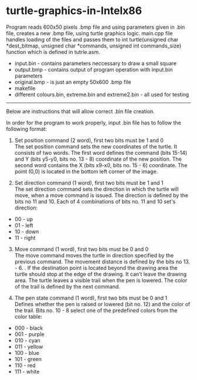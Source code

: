 # turtle-graphics-in-Intelx86

Program reads 600x50 pixels .bmp file and using parameters given in .bin file, creates a new .bmp file, using turtle graphics logic. 
main.cpp file handles loading of the files and passes them to int turtle(unsigned char *dest_bitmap, unsigned char *commands, unsigned int commands_size) function which is defined in tutrle.asm.

- input.bin - contains parameters neccessary to draw a small square 
- output.bmp - contains output of program operation with input.bin parameters 
- original.bmp - is just an empty 50x600 .bmp file
- makefile 
- different colours.bin, extreme.bin and extreme2.bin - all used for testing
--------------------------------            
Below are instructions that will allow correct .bin file creation.

In order for the program to work properly, input .bin file has to follow the following format:

1. Set position command (2 word), first two bits must be 1 and 0          
The set position command sets the new coordinates of the turtle. It consists of two words. The first word defines the command (bits 15-14) and Y (bits y5-y0, bits no. 13 - 8) coordinate of the new position. The second word contains the X (bits x9-x0, bits no. 15 - 6) coordinate. The point (0,0) is located in the bottom left corner of the image.

2. Set direction command (1 word), first two bits must be 1 and 1           
The set direction command sets the direction in which the turtle will move, when a move command is issued. The direction is defined by the bits no 11 and 10. Each of 4 combinations of bits no. 11 and 10 set's direction: 
- 00 - up 
- 01 - left 
- 10 - down 
- 11 - right

3. Move command (1 word), first two bits must be 0 and 0          
The move command moves the turtle in direction specified by the previous command. The movement distance is defined by the bits no 13. - 6. . If the destination point is located beyond the drawing area the turtle should stop at the edge of the drawing. It can’t leave the drawing area. The turtle leaves a visible trail when the pen is lowered. The color of the trail is defined by the next command.

4. The pen state command (1 word), first two bits must be 0 and 1           
Defines whether the pen is raised or lowered (bit no. 12) and the color of the trail. Bits no. 10 - 8 select one of the predefined colors from the color table: 
- 000 - black 
- 001 - purple 
- 010 - cyan 
- 011 - yellow 
- 100 - blue 
- 101 - green 
- 110 - red 
- 111 - white
